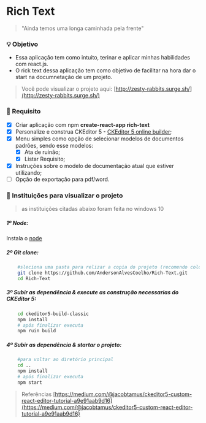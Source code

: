 # Rich Text
> "Ainda temos uma longa caminhada pela frente"

### :bulb: Objetivo
- Essa aplicação tem como intuito, terinar e aplicar minhas habilidades com react.js.
- O rick text dessa aplicação tem como objetivo de facilitar na hora dar o start na documnetação de um projeto.

> Você pode visualizar o projeto aqui: [http://zesty-rabbits.surge.sh/](http://zesty-rabbits.surge.sh/)

### :page_with_curl: Requisito
- [x] Criar aplicação com npm **create-react-app rich-text**
- [x] Personalize e construa CKEditor 5 - [CKEditor 5 online builder](https://ckeditor.com/ckeditor-5/online-builder/);
- [x] Menu simples como opção de selecionar modelos de documentos padrões, sendo esse modelos:
    - [x] Ata de ruinão;
    - [x] Listar Requisito;
    <!-- - [ ] Documento de Visão; -->
    <!-- - [ ] Documento de Regra de Negócio. -->
- [x] Instruções sobre o modelo de documentação atual que estiver utilizando; 
- [ ] Opção de exportação para pdf/word.

### :floppy_disk: Instituições para visualizar o projeto   
> as instituições citadas abaixo foram feita no windows 10
##### 1º Node:
Instala o [node](https://nodejs.org/en/) 

##### 2º Git clone:

```bash
    #sleciona uma pasta para relizar a copia do projeto (recomendo coloca no C:\WorkSpace)
    git clone https://github.com/AndersonAlvesCoelho/Rich-Text.git
    cd Rich-Text
```
##### 3º Subir as dependência & execute as construção necessarias do CKEditor 5:

```bash
    cd ckeditor5-build-classic
    npm install
    # após finalizar executa
    npm ruin build
```

##### 4º Subir as dependência & startar o projeto:

```bash
    #para voltar ao diretório principal
    cd ..
    npm install
    # após finalizar executa
    npm start
```

> Referências
>[https://medium.com/@jacobtamus/ckeditor5-custom-react-editor-tutorial-a9e91aab9d16](https://medium.com/@jacobtamus/ckeditor5-custom-react-editor-tutorial-a9e91aab9d16)